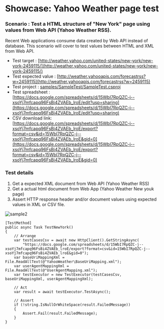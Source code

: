 # Showcase: Yahoo Weather page test

### Scenario : Test a HTML structure of "New York" page using values from Web API (Yahoo Weather RSS).
Recent Web applications consume data created by Web API instead of database. This scenario will cover to test values between HTML and XML from Web API.     

* Test target : [http://weather.yahoo.com/united-states/new-york/new-york-2459115/](http://weather.yahoo.com/united-states/new-york/new-york-2459115/)
* Test expected value : [http://weather.yahooapis.com/forecastrss?w=2459115](http://weather.yahooapis.com/forecastrss?w=2459115)
* Test project : [samples/SampleTest/SampleTest.csproj](../samples/SampleTest/SampleTest.csproj) 
* Test spreadsheet : [https://docs.google.com/spreadsheets/d/15WbI7RpQZC-j--xsoYj7mfcapq96FsBi4ZVAEb_lroE/edit?usp=sharing](https://docs.google.com/spreadsheets/d/15WbI7RpQZC-j--xsoYj7mfcapq96FsBi4ZVAEb_lroE/edit?usp=sharing)
* CSV download link: [https://docs.google.com/spreadsheets/d/15WbI7RpQZC-j--xsoYj7mfcapq96FsBi4ZVAEb_lroE/export?format=csv&id=15WbI7RpQZC-j--xsoYj7mfcapq96FsBi4ZVAEb_lroE&gid=0](https://docs.google.com/spreadsheets/d/15WbI7RpQZC-j--xsoYj7mfcapq96FsBi4ZVAEb_lroE/export?format=csv&id=15WbI7RpQZC-j--xsoYj7mfcapq96FsBi4ZVAEb_lroE&gid=0) 

### Test details
1. Get a expected XML document from Web API (Yahoo Weather RSS)
1. Get a actual html document from Web App (Yahoo Weather New youk page) 
1. Assert HTTP response header and/or document values using expected values in XML or CSV file.

![sample2](imgs/sample2.png)

```
[TestMethod]
public async Task TestNewYork()
{
    // Arrange
    var testCasesCsv = await new HttpClient().GetStringAsync(
        "https://docs.google.com/spreadsheets/d/15WbI7RpQZC-j--xsoYj7mfcapq96FsBi4ZVAEb_lroE/export?format=csv&id=15WbI7RpQZC-j--xsoYj7mfcapq96FsBi4ZVAEb_lroE&gid=0");
    var baseUriMappingXml = File.ReadAllText(@"YahooWeather\BaseUriMapping.xml");
    var userAgentMappingXml = File.ReadAllText(@"UserAgentMapping.xml");
    var testExecutor = new TestExecutor(testCasesCsv, baseUriMappingXml, userAgentMappingXml);

    // Act
    var result = await testExecutor.TestAsync();

    // Assert
    if (!string.IsNullOrWhiteSpace(result.FailedMessage))
    {
        Assert.Fail(result.FailedMessage);
    }
}
```
